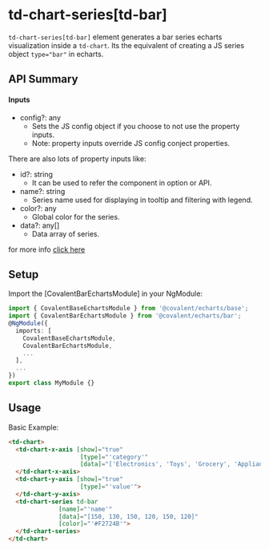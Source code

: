 # td-chart-series[td-bar]

`td-chart-series[td-bar]` element generates a bar series echarts visualization inside a `td-chart`. Its the equivalent of creating a JS series object `type="bar"` in echarts.

## API Summary

#### Inputs

+ config?: any
  + Sets the JS config object if you choose to not use the property inputs.
  + Note: property inputs override JS config conject properties.

There are also lots of property inputs like:

+ id?: string
  + It can be used to refer the component in option or API.
+ name?: string
  + Series name used for displaying in tooltip and filtering with legend.
+ color?: any
  + Global color for the series.
+ data?: any[]
  + Data array of series.

for more info [click here](https://ecomfe.github.io/echarts-doc/public/en/option.html#series-bar)

## Setup

Import the [CovalentBarEchartsModule] in your NgModule:

```typescript
import { CovalentBaseEchartsModule } from '@covalent/echarts/base';
import { CovalentBarEchartsModule } from '@covalent/echarts/bar';
@NgModule({
  imports: [
    CovalentBaseEchartsModule,
    CovalentBarEchartsModule,
    ...
  ],
  ...
})
export class MyModule {}
```

## Usage

Basic Example:

```html
<td-chart>
  <td-chart-x-axis [show]="true"
                    [type]="'category'"
                    [data]="['Electronics', 'Toys', 'Grocery', 'Appliances', 'Automotive', 'Sports']">
  </td-chart-x-axis>
  <td-chart-y-axis [show]="true"
                    [type]="'value'">
  </td-chart-y-axis>
  <td-chart-series td-bar
              [name]="'name'"
              [data]="[150, 130, 150, 120, 150, 120]"
              [color]="'#F2724B'">
  </td-chart-series>
</td-chart>
```
